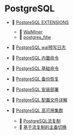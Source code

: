 # PostgreSQL

* 📑 [PostgreSQL EXTENSIONS](PostgreSQL/PostgreSQL%20EXTENSIONS.md)

  * 📄 [WalMiner](PostgreSQL/PostgreSQL%20EXTENSIONS/WalMiner.md)
  * 📄 [postgres_fdw](PostgreSQL/PostgreSQL%20EXTENSIONS/postgres_fdw.md)
* 📄 [PostgreSQL wal预写日志](PostgreSQL/PostgreSQL%20wal预写日志.md)
* 📄 [PostgreSQL 内置命令](PostgreSQL/PostgreSQL%20内置命令.md)
* 📄 [PostgreSQL 基础命令](PostgreSQL/PostgreSQL%20基础命令.md)
* 📄 [PostgreSQL 备份恢复](PostgreSQL/PostgreSQL%20备份恢复.md)
* 📄 [PostgreSQL 安装部署](PostgreSQL/PostgreSQL%20安装部署.md)
* 📄 [PostgreSQL 配置文件详解](PostgreSQL/PostgreSQL%20配置文件详解.md)
* 📑 [PostgreSQL 高可用集群](PostgreSQL/PostgreSQL%20高可用集群.md)

  * 📄 [PostgreSQL流复制](PostgreSQL/PostgreSQL%20高可用集群/PostgreSQL流复制.md)
  * 📄 [基于流复制的主备切换](PostgreSQL/PostgreSQL%20高可用集群/基于流复制的主备切换.md)

‍
